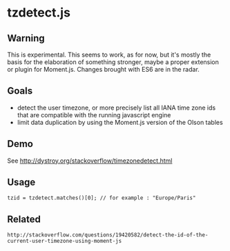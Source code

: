 tzdetect.js
===========


Warning
-------

This is experimental. This seems to work, as for now, but it's mostly the basis for the elaboration of something stronger, maybe a proper extension or plugin for Moment.js. Changes brought with ES6 are in the radar.

Goals
-----

* detect the user timezone, or more precisely list all IANA time zone ids that are compatible with the running javascript engine
* limit data duplication by using the Moment.js version of the Olson tables

Demo
----

See http://dystroy.org/stackoverflow/timezonedetect.html

Usage
-----

	tzid = tzdetect.matches()[0]; // for example : "Europe/Paris"

Related
-------

	http://stackoverflow.com/questions/19420582/detect-the-id-of-the-current-user-timezone-using-moment-js
